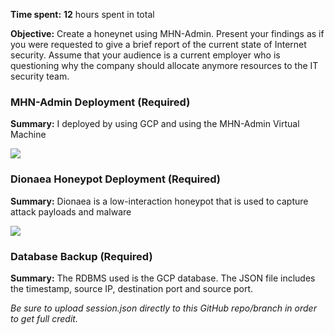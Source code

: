 **Time spent:** **12** hours spent in total

**Objective:** Create a honeynet using MHN-Admin. Present your findings as if you were requested to give a brief report of the current state of Internet security. Assume that your audience is a current employer who is questioning why the company should allocate anymore resources to the IT security team.

### MHN-Admin Deployment (Required)

**Summary:** I deployed by using GCP and using the MHN-Admin Virtual Machine

<img src="mhn-admin.gif">

### Dionaea Honeypot Deployment (Required)

**Summary:** Dionaea is a low-interaction honeypot that is used to capture attack payloads and malware

<img src="dionaea-honeypot.gif">

### Database Backup (Required) 

**Summary:** The RDBMS used is the GCP database. The JSON file includes the timestamp, source IP, destination port and source port.

*Be sure to upload session.json directly to this GitHub repo/branch in order to get full credit.*
